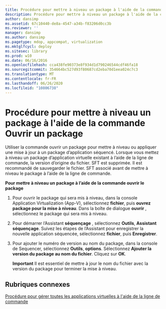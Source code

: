 ```yaml
---
title: Procédure pour mettre à niveau un package à l'aide de la commande Ouvrir un package
description: Procédure pour mettre à niveau un package à l'aide de la commande Ouvrir un package
author: dansimp
ms.assetid: 67c10440-de8a-4547-a34b-f83206d0cc3b
ms.reviewer: ''
manager: dansimp
ms.author: dansimp
ms.pagetype: mdop, appcompat, virtualization
ms.mktglfcycl: deploy
ms.sitesec: library
ms.prod: w10
ms.date: 06/16/2016
ms.openlocfilehash: cca438fe90373e8f934d1d790246544cdf46fa18
ms.sourcegitcommit: 354664bc527d93f80687cd2eba70d1eea024c7c3
ms.translationtype: MT
ms.contentlocale: fr-FR
ms.lasthandoff: 06/26/2020
ms.locfileid: "10806738"
---
```

# Procédure pour mettre à niveau un package à l'aide de la commande Ouvrir un package


Utiliser la commande ouvrir un package pour mettre à niveau ou appliquer une mise à jour à un package d’application séquencé. Lorsque vous mettez à niveau un package d’application virtuelle existant à l’aide de la ligne de commande, la version d’origine du fichier. SFT est supprimée. Il est recommandé de sauvegarder le fichier. SFT associé avant de mettre à niveau le package à l’aide de la ligne de commande.

**Pour mettre à niveau un package à l’aide de la commande ouvrir le package**

1.  Pour ouvrir le package qui sera mis à niveau, dans la console Application Virtualization (App-V), sélectionnez **fichier**, puis **ouvrez package pour la mise à niveau**. Dans la boîte de dialogue **ouvrir** , sélectionnez le package qui sera mis à niveau.

2.  Pour démarrer l’Assistant **séquençage** , sélectionnez **Outils**, **Assistant séquençage**. Suivez les étapes de l’Assistant pour enregistrer la nouvelle application séquencée, sélectionnez **fichier**, puis **Enregistrer**.

3.  Pour ajouter le numéro de version au nom du package, dans la console de Sequencer, sélectionnez **Outils**, **options**. Sélectionnez **Ajouter la version du package au nom du fichier**. Cliquez sur **OK**.

    **Important**  Il est essentiel de mettre à jour le nom du fichier avec la version du package pour terminer la mise à niveau.

     

## Rubriques connexes


[Procédure pour gérer toutes les applications virtuelles à l'aide de la ligne de commande](how-to-manage-virtual-applications-using-the-command-line.md)

 

 





